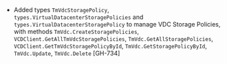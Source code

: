 * Added types `TmVdcStoragePolicy`, `types.VirtualDatacenterStoragePolicies` and `types.VirtualDatacenterStoragePolicy`
  to manage VDC Storage Policies, with methods `TmVdc.CreateStoragePolicies`, `VCDClient.GetAllTmVdcStoragePolicies`,
  `TmVdc.GetAllStoragePolicies`, `VCDClient.GetTmVdcStoragePolicyById`,
  `TmVdc.GetStoragePolicyById`, `TmVdc.Update`, `TmVdc.Delete` [GH-734]
